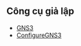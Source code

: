 ## Công cụ giả lập
- [GNS3](http://gns3.net)
- [ConfigureGNS3](https://www.youtube.com/watch?v=NkEv6v6rqlA)

